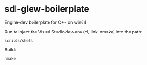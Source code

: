 # sdl-glew-boilerplate
Engine-dev boilerplate for C++ on win64

Run to inject the Visual Studio dev-env (cl, link, nmake) into the path:
```
scripts/shell
```

Build:
```
nmake
```
